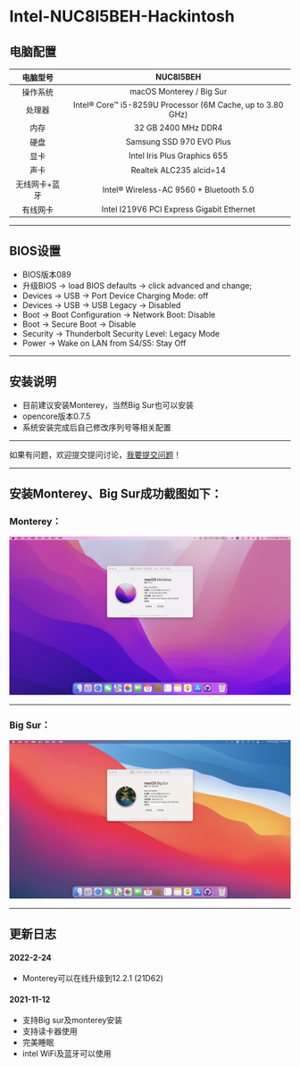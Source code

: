 # Intel-NUC8I5BEH-Hackintosh
## 电脑配置
| 电脑型号 | NUC8I5BEH |
| :----: | :----:  | 
| 操作系统 | macOS Monterey / Big Sur  |
| 处理器 | Intel® Core™ i5-8259U Processor (6M Cache, up to 3.80 GHz) |
| 内存| 32 GB 2400 MHz DDR4 |
| 硬盘 | Samsung SSD 970 EVO Plus |
| 显卡 | Intel Iris Plus Graphics 655 |
| 声卡 | Realtek ALC235 alcid=14 |
| 无线网卡+蓝牙	 | Intel® Wireless-AC 9560 + Bluetooth 5.0 |
| 有线网卡 | Intel I219V6 PCI Express Gigabit Ethernet |	
***
## BIOS设置
- BIOS版本089
- 升级BIOS -> load BIOS defaults -> click advanced and change;
- Devices -> USB -> Port Device Charging Mode: off
- Devices -> USB -> USB Legacy -> Disabled
- Boot -> Boot Configuration -> Network Boot: Disable
- Boot -> Secure Boot -> Disable
- Security -> Thunderbolt Security Level: Legacy Mode
- Power -> Wake on LAN from S4/S5: Stay Off
***
## 安装说明
- 目前建议安装Monterey，当然Big Sur也可以安装
- opencore版本0.7.5
- 系统安装完成后自己修改序列号等相关配置
***
如果有问题，欢迎提交提问讨论，[我要提交问题](https://github.com/Shaw-fung/Intel-NUC8I5BEH-Hackintosh/issues/new)！
***
## 安装Monterey、Big Sur成功截图如下：
### Monterey：
![avatar](https://github.com/Shaw-fung/Intel-NUC8I5BEH-Hackintosh/blob/main/screenshots/Monterey.png?raw=ture)
***
### Big Sur：
![avatar](https://github.com/Shaw-fung/Intel-NUC8I5BEH-Hackintosh/blob/main/screenshots/Big%20Sur.png?raw=true)
****
## 更新日志
#### 2022-2-24
- Monterey可以在线升级到12.2.1 (21D62)
#### 2021-11-12
- 支持Big sur及monterey安装
- 支持读卡器使用
- 完美睡眠
- intel WiFi及蓝牙可以使用
